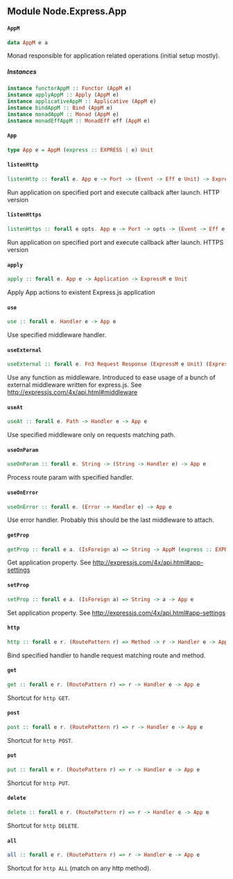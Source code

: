 ## Module Node.Express.App

#### `AppM`

``` purescript
data AppM e a
```

Monad responsible for application related operations (initial setup mostly).

##### Instances
``` purescript
instance functorAppM :: Functor (AppM e)
instance applyAppM :: Apply (AppM e)
instance applicativeAppM :: Applicative (AppM e)
instance bindAppM :: Bind (AppM e)
instance monadAppM :: Monad (AppM e)
instance monadEffAppM :: MonadEff eff (AppM e)
```

#### `App`

``` purescript
type App e = AppM (express :: EXPRESS | e) Unit
```

#### `listenHttp`

``` purescript
listenHttp :: forall e. App e -> Port -> (Event -> Eff e Unit) -> ExpressM e Server
```

Run application on specified port and execute callback after launch.
HTTP version

#### `listenHttps`

``` purescript
listenHttps :: forall e opts. App e -> Port -> opts -> (Event -> Eff e Unit) -> ExpressM e Server
```

Run application on specified port and execute callback after launch.
HTTPS version

#### `apply`

``` purescript
apply :: forall e. App e -> Application -> ExpressM e Unit
```

Apply App actions to existent Express.js application

#### `use`

``` purescript
use :: forall e. Handler e -> App e
```

Use specified middleware handler.

#### `useExternal`

``` purescript
useExternal :: forall e. Fn3 Request Response (ExpressM e Unit) (ExpressM e Unit) -> App e
```

Use any function as middleware.
Introduced to ease usage of a bunch of external
middleware written for express.js.
See http://expressjs.com/4x/api.html#middleware

#### `useAt`

``` purescript
useAt :: forall e. Path -> Handler e -> App e
```

Use specified middleware only on requests matching path.

#### `useOnParam`

``` purescript
useOnParam :: forall e. String -> (String -> Handler e) -> App e
```

Process route param with specified handler.

#### `useOnError`

``` purescript
useOnError :: forall e. (Error -> Handler e) -> App e
```

Use error handler. Probably this should be the last middleware to attach.

#### `getProp`

``` purescript
getProp :: forall e a. (IsForeign a) => String -> AppM (express :: EXPRESS | e) (Maybe a)
```

Get application property.
See http://expressjs.com/4x/api.html#app-settings

#### `setProp`

``` purescript
setProp :: forall e a. (IsForeign a) => String -> a -> App e
```

Set application property.
See http://expressjs.com/4x/api.html#app-settings

#### `http`

``` purescript
http :: forall e r. (RoutePattern r) => Method -> r -> Handler e -> App e
```

Bind specified handler to handle request matching route and method.

#### `get`

``` purescript
get :: forall e r. (RoutePattern r) => r -> Handler e -> App e
```

Shortcut for `http GET`.

#### `post`

``` purescript
post :: forall e r. (RoutePattern r) => r -> Handler e -> App e
```

Shortcut for `http POST`.

#### `put`

``` purescript
put :: forall e r. (RoutePattern r) => r -> Handler e -> App e
```

Shortcut for `http PUT`.

#### `delete`

``` purescript
delete :: forall e r. (RoutePattern r) => r -> Handler e -> App e
```

Shortcut for `http DELETE`.

#### `all`

``` purescript
all :: forall e r. (RoutePattern r) => r -> Handler e -> App e
```

Shortcut for `http ALL` (match on any http method).


